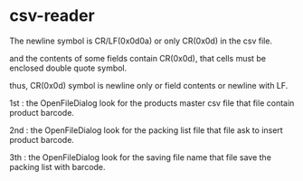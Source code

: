 # csv-reader

The newline symbol is CR/LF(0x0d0a) or only CR(0x0d) in the csv file.

and the contents of some fields contain CR(0x0d), that cells must be enclosed double quote symbol.

thus, CR(0x0d) symbol is newline only or field contents or newline with LF.



1st : the OpenFileDialog look for the products master csv file that file contain product barcode.

2nd : the OpenFileDialog look for the packing list file that file ask to insert product barcode.

3th : the OpenFileDialog look for the saving file name that file save the packing list with barcode.
